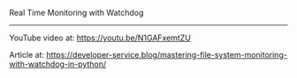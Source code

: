 Real Time Monitoring with Watchdog

---

YouTube video at: https://youtu.be/N1GAFxemtZU

Article at: https://developer-service.blog/mastering-file-system-monitoring-with-watchdog-in-python/
